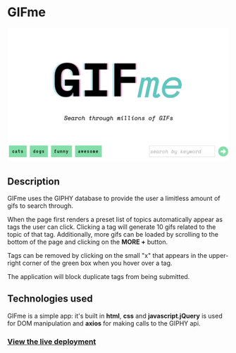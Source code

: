 # GIFme

![screenshot](assets/images/screenshot.png)

## Description

GIFme uses the GIPHY database to provide the user a limitless amount of gifs to search through. 

When the page first renders a preset list of topics automatically appear as tags the user can click. Clicking a tag will generate 10 gifs related to the topic of that tag. Additionally, more gifs can be loaded by scrolling to the bottom of the page and clicking on the **MORE +** button. 

Tags can be removed by clicking on the small "x" that appears in the upper-right corner of the green box when you hover over a tag. 

The application will block duplicate tags from being submitted. 

## Technologies used

GIFme is a simple app: it's built in **html**, **css** and **javascript**.**jQuery** is used for DOM manipulation and **axios** for making calls to the GIPHY api. 

### [View the live deployment](https://adj-dev.github.io/GIFme/)



